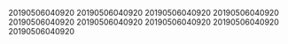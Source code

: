 20190506040920
20190506040920
20190506040920
20190506040920
20190506040920
20190506040920
20190506040920
20190506040920
20190506040920
